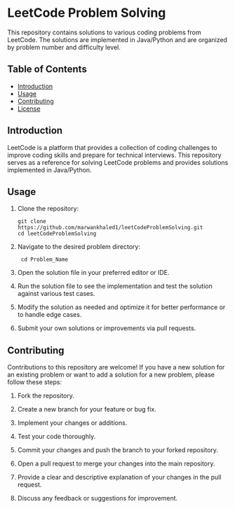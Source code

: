 # LeetCode Problem Solving

This repository contains solutions to various coding problems from LeetCode. The solutions are implemented in Java/Python and are organized by problem number and difficulty level.

## Table of Contents

- [Introduction](#introduction)
- [Usage](#usage)
- [Contributing](#contributing)
- [License](#license)

## Introduction

LeetCode is a platform that provides a collection of coding challenges to improve coding skills and prepare for technical interviews. This repository serves as a reference for solving LeetCode problems and provides solutions implemented in Java/Python.

## Usage

1. Clone the repository:
       
       git clone https://github.com/marwankhaled1/leetCodeProblemSolving.git
       cd leetCodeProblemSolving

2. Navigate to the desired problem directory:

        cd Problem_Name
        

3. Open the solution file in your preferred editor or IDE.

4. Run the solution file to see the implementation and test the solution against various test cases.

5. Modify the solution as needed and optimize it for better performance or to handle edge cases.

6. Submit your own solutions or improvements via pull requests.

## Contributing

Contributions to this repository are welcome! If you have a new solution for an existing problem or want to add a solution for a new problem, please follow these steps:

1. Fork the repository.

2. Create a new branch for your feature or bug fix.

3. Implement your changes or additions.

4. Test your code thoroughly.

5. Commit your changes and push the branch to your forked repository.

6. Open a pull request to merge your changes into the main repository.

7. Provide a clear and descriptive explanation of your changes in the pull request.

8. Discuss any feedback or suggestions for improvement.



